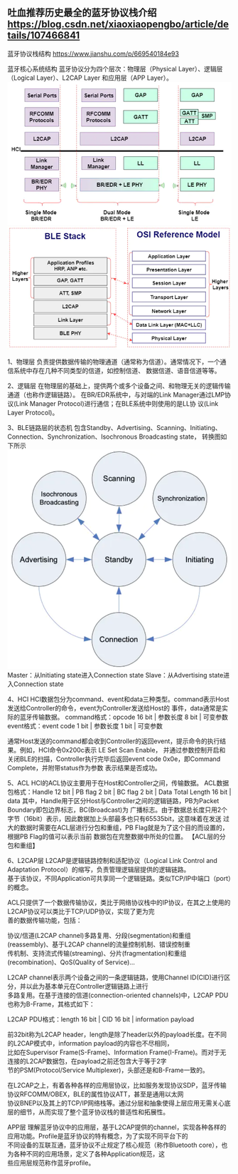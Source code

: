 吐血推荐历史最全的蓝牙协议栈介绍
https://blog.csdn.net/xiaoxiaopengbo/article/details/107466841
--------------------------------------------------------------
蓝牙协议栈结构 https://www.jianshu.com/p/669540184e93

蓝牙核心系统结构
蓝牙协议分为四个层次：物理层（Physical Layer）、逻辑层（Logical Layer）、L2CAP Layer
和应用层（APP Layer）。
![bt1](../../../../../../image/bt1.png)
![bt2](../../../../../../image/bt2.png)

1、物理层
负责提供数据传输的物理通道（通常称为信道）。通常情况下，一个通信系统中存在几种不同类型的信道，如控制信道、
数据信道、语音信道等等。

2、逻辑层
在物理层的基础上，提供两个或多个设备之间、和物理无关的逻辑传输通道（也称作逻辑链路）。
在BR/EDR系统中，与对端的Link Manager通过LMP协议(Link Manager Protocol)进行通信；在BLE系统中则使用的是LL协
议(Link Layer Protocol)。

3、BLE链路层的状态机
包含Standby、Advertising、Scanning、Initiating、Connection、Synchronization、Isochronous Broadcasting state，
转换图如下所示
![bt3](../../../../../../image/bt3.png)
Master：从Initiating state进入Connection state
Slave：从Advertising state进入Connection state

4、HCI
HCI数据包分为command、event和data三种类型。command表示Host发送给Controller的命令，event为Controller发送给Host的
事件，data通常是实际的蓝牙传输数据。
command格式：opcode 16 bit | 参数长度 8 bit | 可变参数
event格式：event code 1 bit | 参数长度 1 bit | 可变参数

通常Host发送的command都会收到Controller的返回event，提示命令的执行结果。例如，HCI命令0x200c表示 LE Set Scan Enable，
并通过参数控制开启和关闭BLE的扫描，Controller执行完毕后返回event code 0x0e，即Command Complete，并附带status作为参数
表示结果是否成功。

5、ACL
HCI的ACL协议主要用于在Host和Controller之间，传输数据。
ACL数据包格式：Handle 12 bit | PB flag 2 bit | BC flag 2 bit | Data Total Length 16 bit | data
其中，Handle用于区分Host与Controller之间的逻辑链路，PB为Packet Boundary即包边界标志，BC(Broadcast)为
广播标志。由于数据总长度只用2个字节（16bit）表示，因此数据加上头部最多也只有65535bit，这意味着在发送
过大的数据时需要在ACL层进行分包和重组，PB Flag就是为了这个目的而设置的，根据PB Flag的值可以表示当前
数据包在完整数据中所处的位置。
【ACL层的分包和重组】

6、L2CAP层
L2CAP是逻辑链路控制和适配协议（Logical Link Control and Adaptation Protocol）的缩写，负责管理逻辑层提供的逻辑链路。  
基于该协议，不同Application可共享同一个逻辑链路。类似TCP/IP中端口（port）的概念。

ACL只提供了一个数据传输协议，类比于网络协议栈中的IP协议，在其之上使用的L2CAP协议可以类比于TCP/UDP协议，实现了更为完  
善的数据传输功能，包括：

协议/信道(L2CAP channel)多路复用、分段(segmentation)和重组(reassembly)、基于L2CAP channel的流量控制机制、错误控制重  
传机制、支持流式传输(streaming)、分片(fragmentation)和重组(recombination)、QoS(Quality of Service)…

L2CAP channel表示两个设备之间的一条逻辑链路，使用Channel ID(CID)进行区分，并以此为基本单元在Controller逻辑链路上进行  
多路复用。在基于连接的信道(connection-oriented channels)中，L2CAP PDU也称为B-Frame，其格式如下：

L2CAP PDU格式：length 16 bit | CID 16 bit | information payload

前32bit称为L2CAP header，length是除了header以外的payload长度。在不同的L2CAP模式中，information payload的内容也不尽相同，  
比如在Supervisor Frame(S-Frame)、Information Frame(I-Frame)。而对于无连接的L2CAP数据包，在payload之前还包含大于等于2字  
节的PSM(Protocol/Service Multiplexer)，头部还是和B-Frame一致的。

在L2CAP之上，有着各种各样的应用层协议，比如服务发现协议SDP，蓝牙传输协议RFCOMM/OBEX，BLE的属性协议ATT，甚至是通用以太网  
协议BNEP以及其上的TCP/IP网络栈等。通过分层和抽象使得上层应用无需关心底层的细节，从而实现了整个蓝牙协议栈的普适性和拓展性。

APP层
理解蓝牙协议中的应用层，基于L2CAP提供的channel，实现各种各样的应用功能。Profile是蓝牙协议的特有概念，为了实现不同平台下的  
不同设备的互联互通，蓝牙协议不止规定了核心规范（称作Bluetooth core），也为各种不同的应用场景，定义了各种Application规范，这  
些应用层规范称作蓝牙profile。
